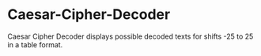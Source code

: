 # Caesar-Cipher-Decoder
Caesar Cipher Decoder displays possible decoded texts for shifts -25 to 25 in a table format.
